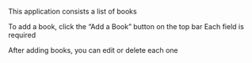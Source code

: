 This application consists a list of books

To add a book, click the “Add a Book” button on the top bar
Each field is required

After adding books, you can edit or delete each one